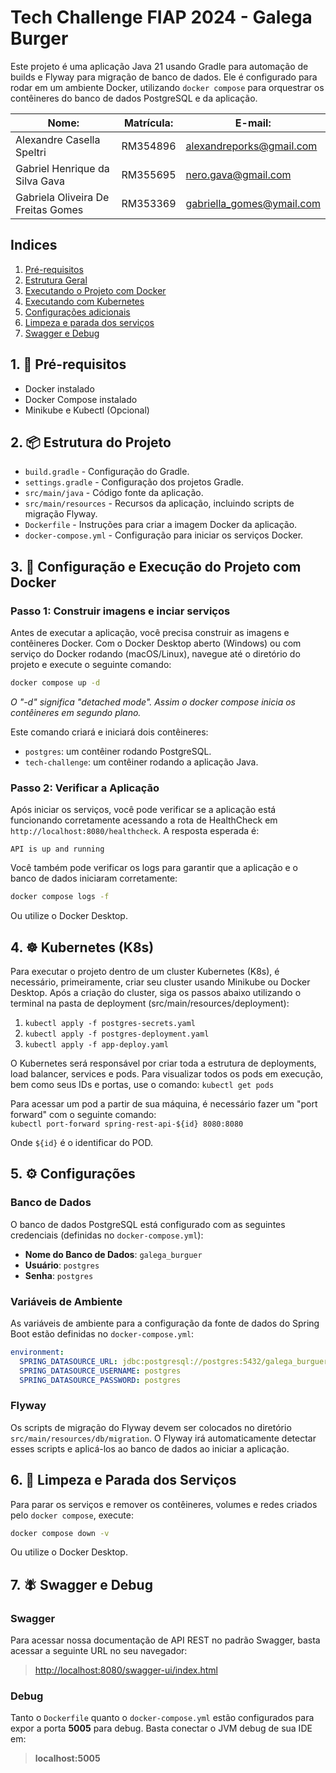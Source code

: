 # Tech Challenge FIAP 2024 - Galega Burger
Este projeto é uma aplicação Java 21 usando Gradle para automação de builds e Flyway para migração de banco de dados. Ele é configurado para rodar em um ambiente Docker, utilizando `docker compose` para orquestrar os contêineres do banco de dados PostgreSQL e da aplicação.

| Nome:                              | Matrícula: | E-mail:                   |
|------------------------------------|------------|---------------------------|
| Alexandre Casella Speltri          | RM354896   | alexandreporks@gmail.com  |
| Gabriel Henrique da Silva Gava     | RM355695   | nero.gava@gmail.com       |
| Gabriela Oliveira De Freitas Gomes | RM353369   | gabriella_gomes@ymail.com |

## Indices
1. [Pré-requisitos](#1-pré-requisitos)
2. [Estrutura Geral](#2-estrutura-do-projeto)
3. [Executando o Projeto com Docker](#3-configuração-e-execução-do-projeto)
4. [Executando com Kubernetes](#4-kubernetes)
5. [Configurações adicionais](#5-configurações)
6. [Limpeza e parada dos serviços](#6-limpeza-e-parada-dos-serviços)
7. [Swagger e Debug](#7-swagger-e-debug)

## 1. 📃 Pré-requisitos

- Docker instalado
- Docker Compose instalado
- Minikube e Kubectl (Opcional)

## 2. 📦 Estrutura do Projeto

- `build.gradle` - Configuração do Gradle.
- `settings.gradle` - Configuração dos projetos Gradle.
- `src/main/java` - Código fonte da aplicação.
- `src/main/resources` - Recursos da aplicação, incluindo scripts de migração Flyway.
- `Dockerfile` - Instruções para criar a imagem Docker da aplicação.
- `docker-compose.yml` - Configuração para iniciar os serviços Docker.

## 3. 🐋 Configuração e Execução do Projeto com Docker

### Passo 1: Construir imagens e inciar serviços
Antes de executar a aplicação, você precisa construir as imagens e contêineres Docker. 
Com o Docker Desktop aberto (Windows) ou com serviço do Docker rodando (macOS/Linux), navegue até o diretório do projeto e execute o seguinte comando:
```sh
docker compose up -d
```
_O "-d" significa "detached mode". Assim o docker compose inicia os contêineres em segundo plano._

Este comando criará e iniciará dois contêineres:

- `postgres`: um contêiner rodando PostgreSQL.
- `tech-challenge`: um contêiner rodando a aplicação Java.

### Passo 2: Verificar a Aplicação

Após iniciar os serviços, você pode verificar se a aplicação está funcionando corretamente acessando a rota de HealthCheck em `http://localhost:8080/healthcheck`. A resposta esperada é:

```plaintext
API is up and running
```

Você também pode verificar os logs para garantir que a aplicação e o banco de dados iniciaram corretamente:

```sh
docker compose logs -f
```
Ou utilize o Docker Desktop.

## 4. ☸️ Kubernetes (K8s)
Para executar o projeto dentro de um cluster Kubernetes (K8s), é necessário, primeiramente, 
criar seu cluster usando Minikube ou Docker Desktop. Após a criação do cluster, 
siga os passos abaixo utilizando o terminal na pasta de deployment (src/main/resources/deployment):

1. `kubectl apply -f postgres-secrets.yaml`
2. `kubectl apply -f postgres-deployment.yaml`
3. `kubectl apply -f app-deploy.yaml`

O Kubernetes será responsável por criar toda a estrutura de deployments, load balancer, services e pods.
Para visualizar todos os pods em execução, bem como seus IDs e portas, use o comando:
`kubectl get pods`  

Para acessar um pod a partir de sua máquina, é necessário fazer um "port forward" com o seguinte comando:  
`kubectl port-forward spring-rest-api-${id} 8080:8080`  

Onde `${id}` é o identificar do POD. 

## 5. ⚙️ Configurações

### Banco de Dados

O banco de dados PostgreSQL está configurado com as seguintes credenciais (definidas no `docker-compose.yml`):

- **Nome do Banco de Dados**: `galega_burguer`
- **Usuário**: `postgres`
- **Senha**: `postgres`

### Variáveis de Ambiente

As variáveis de ambiente para a configuração da fonte de dados do Spring Boot estão definidas no `docker-compose.yml`:

```yaml
environment:
  SPRING_DATASOURCE_URL: jdbc:postgresql://postgres:5432/galega_burguer
  SPRING_DATASOURCE_USERNAME: postgres
  SPRING_DATASOURCE_PASSWORD: postgres
```

### Flyway

Os scripts de migração do Flyway devem ser colocados no diretório `src/main/resources/db/migration`. O Flyway irá automaticamente detectar esses scripts e aplicá-los ao banco de dados ao iniciar a aplicação.

## 6. 🧹 Limpeza e Parada dos Serviços

Para parar os serviços e remover os contêineres, volumes e redes criados pelo `docker compose`, execute:

```sh
docker compose down -v
```

Ou utilize o Docker Desktop.

## 7. 🪰 Swagger e Debug

### Swagger
Para acessar nossa documentação de API REST no padrão Swagger, basta acessar a seguinte URL no seu navegador:
> [http://localhost:8080/swagger-ui/index.html](http://localhost:8080/swagger-ui/index.html)

### Debug
Tanto o `Dockerfile` quanto o `docker-compose.yml` estão configurados para expor a porta **5005** para debug. Basta conectar o JVM debug de sua IDE em:
>  **localhost:5005**